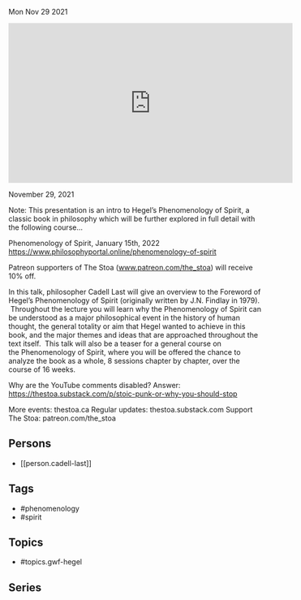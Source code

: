 



Mon Nov 29 2021

<iframe width="560" height="315" src="https://www.youtube.com/embed/Vw6nLxSV7Cg" title="G.W.F. Hegel’s Phenomenology of Spirit w/ Cadell Last" frameborder="0" allow="accelerometer; autoplay; clipboard-write; encrypted-media; gyroscope; picture-in-picture" allowfullscreen ></iframe>

November 29, 2021

Note: This presentation is an intro to Hegel’s Phenomenology of Spirit, a classic book in philosophy which will be further explored in full detail with the following course...

Phenomenology of Spirit, January 15th, 2022
https://www.philosophyportal.online/phenomenology-of-spirit

Patreon supporters of The Stoa (www.patreon.com/the_stoa) will receive 10% off. 

In this talk, philosopher Cadell Last will give an overview to the Foreword of Hegel’s Phenomenology of Spirit (originally written by J.N. Findlay in 1979).  Throughout the lecture you will learn why the Phenomenology of Spirit can be understood as a major philosophical event in the history of human thought, the general totality or aim that Hegel wanted to achieve in this book, and the major themes and ideas that are approached throughout the text itself.  This talk will also be a teaser for a general course on the Phenomenology of Spirit, where you will be offered the chance to analyze the book as a whole, 8 sessions chapter by chapter, over the course of 16 weeks.  

Why are the YouTube comments disabled? Answer: https://thestoa.substack.com/p/stoic-punk-or-why-you-should-stop

More events: thestoa.ca
Regular updates: thestoa.substack.com
Support The Stoa: patreon.com/the_stoa

## Persons

- [[person.cadell-last]]

## Tags

- #phenomenology
- #spirit

## Topics

- #topics.gwf-hegel

## Series



